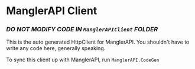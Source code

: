 # ManglerAPI Client

### *DO NOT MODIFY CODE IN `ManglerAPIClient` FOLDER*

This is the auto generated HttpClient for ManglerAPI.  You shouldn't have to write any code here, generally speaking.

To sync this client up with ManglerAPI, run `ManglerAPI.CodeGen`